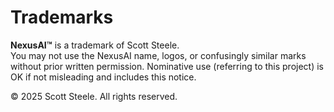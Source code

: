 # Trademarks

**NexusAI™** is a trademark of Scott Steele.  
You may not use the NexusAI name, logos, or confusingly similar marks without
prior written permission. Nominative use (referring to this project) is OK if
not misleading and includes this notice.

© 2025 Scott Steele. All rights reserved.
